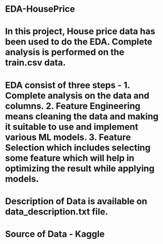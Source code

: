 # EDA-HousePrice
# In this project, House price data has been used to do the EDA. Complete analysis is performed on the train.csv data.
# EDA consist of three steps - 1. Complete analysis on the data and columns. 2. Feature Engineering means cleaning the data and making it suitable to use and implement various ML models. 3. Feature Selection which includes selecting some feature which will help in optimizing the result while applying models.
# Description of Data is available on data_description.txt file.
# Source of Data - Kaggle
  
